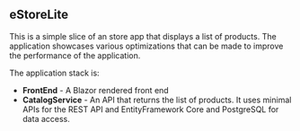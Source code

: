 ## eStoreLite

This is a simple slice of an store app that displays a list of products. The application showcases various optimizations that can be made
to improve the performance of the application. 

The application stack is:

- **FrontEnd** - A Blazor rendered front end
- **CatalogService** - An API that returns the list of products. It uses minimal APIs for the REST API and EntityFramework Core and PostgreSQL for data access.

